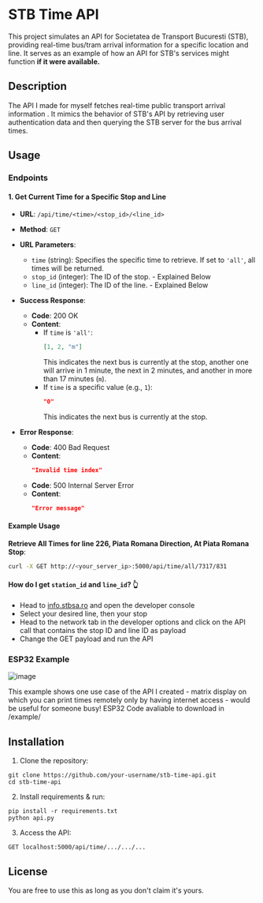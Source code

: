 # STB Time API

This project simulates an API for Societatea de Transport Bucuresti (STB), providing real-time bus/tram arrival information for a specific location and line. It serves as an example of how an API for STB's services might function **if it were available.**

## Description

The API I made for myself fetches real-time public transport arrival information . It mimics the behavior of STB's API by retrieving user authentication data and then querying the STB server for the bus arrival times.

## Usage

### Endpoints

#### 1. Get Current Time for a Specific Stop and Line

- **URL**: `/api/time/<time>/<stop_id>/<line_id>`
- **Method**: `GET`
- **URL Parameters**:
  - `time` (string): Specifies the specific time to retrieve. If set to `'all'`, all times will be returned.
  - `stop_id` (integer): The ID of the stop. - Explained Below
  - `line_id` (integer): The ID of the line. - Explained Below

- **Success Response**:
  - **Code**: 200 OK
  - **Content**:
    - If `time` is `'all'`:
      ```json
      [1, 2, "m"]
      ```
      This indicates the next bus is currently at the stop, another one will arrive in 1 minute, the next in 2 minutes, and another in more than 17 minutes (```m```).
    - If `time` is a specific value (e.g., `1`):
      ```json
      "0"
      ```
      This indicates the next bus is currently at the stop.

- **Error Response**:
  - **Code**: 400 Bad Request
  - **Content**:
    ```json
    "Invalid time index"
    ```
  - **Code**: 500 Internal Server Error
  - **Content**:
    ```json
    "Error message"
    ```

#### Example Usage
 **Retrieve All Times for line 226, Piata Romana Direction, At Piata Romana Stop**:
   ```sh
   curl -X GET http://<your_server_ip>:5000/api/time/all/7317/831
   ```

#### How do I get `station_id` and `line_id`? 👆
- Head to [info.stbsa.ro](https://info.stbsa.ro) and open the developer console
- Select your desired line, then your stop
- Head to the network tab in the developer options and click on the API call that contains the stop ID and line ID as payload
- Change the GET payload and run the API

### ESP32 Example

![image](https://github.com/cristilmao/stb-time-api/assets/68418256/132d1e78-7eeb-460f-a6ff-70b242f709cc)

This example shows one use case of the API I created - matrix display on which you can print times remotely only by having internet access - would be useful for someone busy!
ESP32 Code avaliable to download in /example/


## Installation

1. Clone the repository:

```
git clone https://github.com/your-username/stb-time-api.git
cd stb-time-api
```

2. Install requirements & run:
```
pip install -r requirements.txt
python api.py
```

3. Access the API:
```
GET localhost:5000/api/time/.../.../...
```

## License
You are free to use this as long as you don't claim it's yours. 
